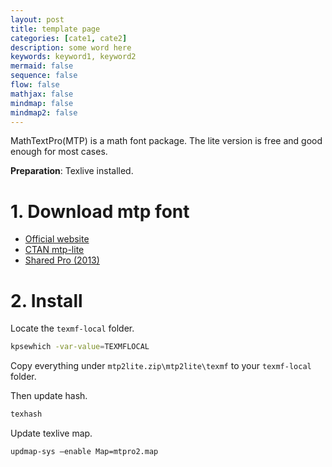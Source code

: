 ```yaml
---
layout: post
title: template page
categories: [cate1, cate2]
description: some word here
keywords: keyword1, keyword2
mermaid: false
sequence: false
flow: false
mathjax: false
mindmap: false
mindmap2: false
---
```

MathTextPro(MTP) is a math font package. The lite version is free and good enough for most cases.

**Preparation**: Texlive installed.

# 1. Download mtp font

* [Official website](https://www.pctex.com/mtpro2.html) 
* [CTAN mtp-lite](https://ctan.math.utah.edu/ctan/tex-archive/fonts/mtp2lite.zip)
* [Shared Pro (2013)](http://www.latexstudio.net/wp-content/uploads/2013/02/MathTimePro2-fonts.zip)

# 2. Install

Locate the `texmf-local` folder.

```bash
kpsewhich -var-value=TEXMFLOCAL
```

Copy everything under `mtp2lite.zip\mtp2lite\texmf` to your `texmf-local` folder.

Then update hash.

```bash
texhash
```

Update texlive map.

```bash
updmap-sys –enable Map=mtpro2.map
```
